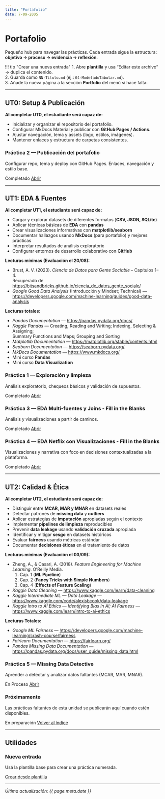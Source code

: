 ```yaml
---
title: "Portafolio"
date: 7-09-2005
---
```


# Portafolio


Pequeño hub para navegar las prácticas. Cada entrada sigue la estructura:
**objetivo → proceso → evidencia → reflexión**.

!!! tip "Crear una nueva entrada"
    1. Abre **plantilla** y usa “Editar este archivo” → duplica el contenido.  
    2. Guarda como `NN-Título.md` (ej.: `04-ModeladoTabular.md`).  
    3. Añade la nueva página a la sección **Portfolio** del menú si hace falta.

---


## UT0: Setup & Publicación

**Al completar UT0, el estudiante será capaz de:**

- Inicializar y organizar el repositorio del portafolio.
- Configurar MkDocs Material y publicar con **GitHub Pages / Actions**.
- Ajustar navegación, tema y assets (logo, estilos, imágenes).
- Mantener enlaces y estructura de carpetas consistentes.

<div class="cards-grid shortcuts portfolio-list">

  <div class="card">
    <h3>Práctica 2 — Publicación del portafolio</h3>
    <p>Configurar repo, tema y deploy con GitHub Pages. Enlaces, navegación y estilo base.</p>
    <p class="actions">
      <span class="pill">Completado</span>
      <a class="md-button md-button--primary" href="Práctica2/">Abrir</a>
    </p>
  </div>

</div>

---

## UT1: EDA & Fuentes

**Al completar UT1, el estudiante será capaz de:**

- Cargar y explorar datasets de diferentes formatos (**CSV, JSON, SQLite**)
- Aplicar técnicas básicas de **EDA** con **pandas**
- Crear visualizaciones informativas con **matplotlib/seaborn**
- Documentar hallazgos usando **MkDocs** (para portafolio) y mejores prácticas
- Interpretar resultados de análisis exploratorio
- Configurar entornos de desarrollo colaborativo con **GitHub**

**Lecturas mínimas (Evaluación el 20/08):**

- Brust, A. V. (2023). *Ciencia de Datos para Gente Sociable* – Capítulos 1–4.  
  Recuperado de <https://bitsandbricks.github.io/ciencia_de_datos_gente_sociale/>
- *Google Good Data Analysis* (Introducción y Mindset; Technical) —  
  <https://developers.google.com/machine-learning/guides/good-data-analysis>

**Lecturas totales:**

- *Pandas Documentation* — <https://pandas.pydata.org/docs/>
- *Kaggle Pandas* — Creating, Reading and Writing; Indexing, Selecting & Assigning;  
  Summary Functions and Maps; Grouping and Sorting
- *Matplotlib Documentation* — <https://matplotlib.org/stable/contents.html>
- *Seaborn Documentation* — <https://seaborn.pydata.org/>
- *MkDocs Documentation* — <https://www.mkdocs.org/>
- Mini curso **Pandas**
- Mini curso **Data Visualization**

<div class="cards-grid shortcuts portfolio-list">

  <div class="card">
    <h3>Práctica 1 — Exploración y limpieza</h3>
    <p>Análisis exploratorio, chequeos básicos y validación de supuestos.</p>
    <p class="actions">
      <span class="pill">Completado</span>
      <a class="md-button md-button--primary" href="Práctica1/">Abrir</a>
    </p>
  </div>

  <div class="card">
    <h3>Práctica 3 — EDA Multi-fuentes y Joins - Fill in the Blanks</h3>
    <p>Análisis y visualizaciones a partir de caminos.</p>
    <p class="actions">
      <span class="pill">Completado</span>
      <a class="md-button md-button--primary" href="Práctica3/">Abrir</a>
    </p>
  </div>

  <div class="card">
    <h3>Práctica 4 — EDA Netflix con Visualizaciones - Fill in the Blanks</h3>
    <p>Visualizaciones y narrativa con foco en decisiones contextualizadas a la plataforma.</p>
    <p class="actions">
      <span class="pill">Completado</span>
      <a class="md-button md-button--primary" href="Práctica4/">Abrir</a>
    </p>
  </div>

</div>

---

## UT2: Calidad & Ética

**Al completar UT2, el estudiante será capaz de:**

- Distinguir entre **MCAR, MAR y MNAR** en datasets reales
- Detectar patrones de **missing data** y **outliers**
- Aplicar estrategias de **imputación** apropiadas según el contexto
- Implementar **pipelines de limpieza** reproducibles
- Prevenir **data leakage** usando **validación cruzada** apropiada
- Identificar y mitigar **sesgo** en datasets históricos
- Evaluar **fairness** usando métricas estándar
- Documentar **decisiones éticas** en el tratamiento de datos

**Lecturas mínimas (Evaluación el 03/09):**

- Zheng, A., & Casari, A. (2018). *Feature Engineering for Machine Learning*. O’Reilly Media.  
  1. Cap. 1 (**ML Pipeline**)  
  2. Cap. 2 (**Fancy Tricks with Simple Numbers**)  
  3. Cap. 4 (**Effects of Feature Scaling**)
- *Kaggle Data Cleaning* — <https://www.kaggle.com/learn/data-cleaning>
- *Kaggle Intermediate ML — Data Leakage* — <https://www.kaggle.com/code/alexisbcook/data-leakage>
- *Kaggle Intro to AI Ethics — Identifying Bias in AI; AI Fairness* —  
  <https://www.kaggle.com/learn/intro-to-ai-ethics>

**Lecturas Totales:**

- *Google ML Fairness* — <https://developers.google.com/machine-learning/crash-course/fairness>
- *Fairlearn Documentation* — <https://fairlearn.org/>
- *Pandas Missing Data Documentation* —  
  <https://pandas.pydata.org/docs/user_guide/missing_data.html>


<div class="cards-grid shortcuts portfolio-list">

  <div class="card">
    <h3>Práctica 5 — Missing Data Detective </h3>
    <p>Aprender a detectar y analizar datos faltantes (MCAR, MAR, MNAR).</p>
    <p class="actions">
      <span class="pill">En Proceso</span>
      <a class="md-button md-button--primary" href="Práctica5/">Abrir</a>
    </p>
  </div>

  <div class="card">
    <h3>Próximamente</h3>
    <p>Las prácticas faltantes de esta unidad se publicarán aquí cuando estén disponibles.</p>
    <p class="actions">
      <span class="pill">En preparación</span>
      <a class="md-button" href="../">Volver al índice</a>
    </p>
  </div>

</div>

---

## Utilidades

<div class="cards-grid shortcuts portfolio-list">

  <div class="card">
    <h3>Nueva entrada</h3>
    <p>Usá la plantilla base para crear una práctica numerada.</p>
    <p class="actions">
      <a class="md-button" href="plantilla/">Crear desde plantilla</a>
    </p>
  </div>

</div>

---

_Última actualización: {{ page.meta.date }}_


